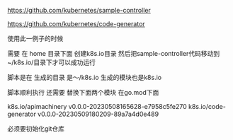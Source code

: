 https://github.com/kubernetes/sample-controller

https://github.com/kubernetes/code-generator

使用此一例子的时候



需要 在 home 目录下面 创建k8s.io目录 然后把sample-controller代码移动到~/k8s.io/目录下才可以成功运行

脚本是在 生成的目录 是～/k8s.io
生成的模块也是k8s.io

脚本顺利执行 还需要 替换下面两个模块 在go.mod下面

k8s.io/apimachinery v0.0.0-20230508165628-e7958c5fe270
k8s.io/code-generator v0.0.0-20230509180209-89a7a4d0e489

必须要初始化git仓库
